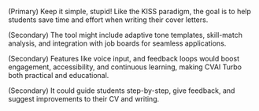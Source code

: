 (Primary) Keep it simple, stupid! Like the KISS paradigm, the goal is to help students save time and effort when writing their cover letters.

(Secondary) The tool might include adaptive tone templates, skill-match analysis, and integration with job boards for seamless applications. 

(Secondary) Features like voice input, and feedback loops would boost engagement, accessibility, and continuous learning, making CVAI Turbo both practical and educational.

(Secondary) It could guide students step-by-step, give feedback, and suggest improvements to their CV and writing. 